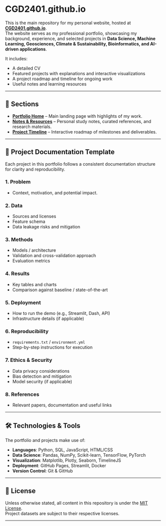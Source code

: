 # CGD2401.github.io

This is the main repository for my personal website, hosted at **[CGD2401.github.io](https://CGD2401.github.io)**.  
The website serves as my professional portfolio, showcasing my background, experience, and selected projects in **Data Science, Machine Learning, Geosciences, Climate & Sustainability, Bioinformatics, and AI-driven applications**.  

It includes:
- A detailed CV
- Featured projects with explanations and interactive visualizations
- A project roadmap and timeline for ongoing work
- Useful notes and learning resources

---

## 📂 Sections

- **[Portfolio Home](./index.html)** – Main landing page with highlights of my work.
- **[Notes & Resources](./notes/index.md)** – Personal study notes, curated references, and research materials.
- **[Project Timeline](./timeline.html)** – Interactive roadmap of milestones and deliverables.

---

## 📌 Project Documentation Template

Each project in this portfolio follows a consistent documentation structure for clarity and reproducibility.

### 1. Problem
- Context, motivation, and potential impact.

### 2. Data
- Sources and licenses
- Feature schema
- Data leakage risks and mitigation

### 3. Methods
- Models / architecture
- Validation and cross-validation approach
- Evaluation metrics

### 4. Results
- Key tables and charts
- Comparison against baseline / state-of-the-art

### 5. Deployment
- How to run the demo (e.g., Streamlit, Dash, API)
- Infrastructure details (if applicable)

### 6. Reproducibility
- `requirements.txt` / `environment.yml`
- Step-by-step instructions for execution

### 7. Ethics & Security
- Data privacy considerations
- Bias detection and mitigation
- Model security (if applicable)

### 8. References
- Relevant papers, documentation and useful links

---

## 🛠️ Technologies & Tools
The portfolio and projects make use of:
- **Languages**: Python, SQL, JavaScript, HTML/CSS
- **Data Science**: Pandas, NumPy, Scikit-learn, TensorFlow, PyTorch
- **Visualization**: Matplotlib, Plotly, Seaborn, TimelineJS
- **Deployment**: GitHub Pages, Streamlit, Docker
- **Version Control**: Git & GitHub

---

## 📜 License
Unless otherwise stated, all content in this repository is under the [MIT License](./LICENSE).  
Project datasets are subject to their respective licenses.

---


